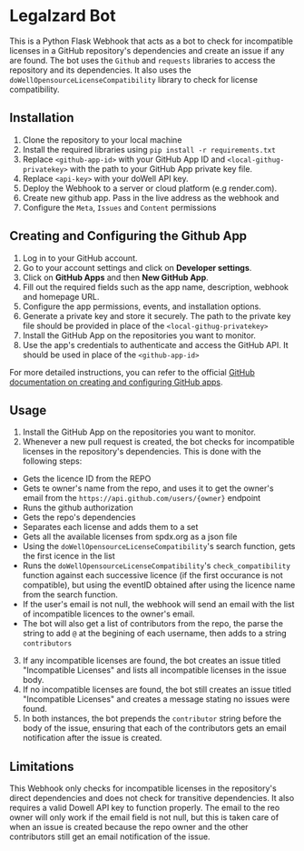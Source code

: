 # Legalzard Bot

This is a Python Flask Webhook that acts as a bot to check for incompatible licenses in a GitHub repository's dependencies and create an issue if any are found. The bot uses the `Github` and `requests` libraries to access the repository and its dependencies. It also uses the `doWellOpensourceLicenseCompatibility` library to check for license compatibility.

## Installation

1. Clone the repository to your local machine
2. Install the required libraries using `pip install -r requirements.txt`
3. Replace `<github-app-id>` with your GitHub App ID and `<local-githug-privatekey>` with the path to your GitHub App private key file.
4. Replace `<api-key>` with your doWell API key.
5. Deploy the Webhook to a server or cloud platform (e.g render.com).
6. Create new github app. Pass in the live address as the webhook and
7. Configure the `Meta`, `Issues` and `Content` permissions

## Creating and Configuring the Github App

1. Log in to your GitHub account.
2. Go to your account settings and click on **Developer settings**.
3. Click on **GitHub Apps** and then **New GitHub App**.
4. Fill out the required fields such as the app name, description, webhook and homepage URL.
5. Configure the app permissions, events,  and installation options.
6. Generate a private key and store it securely. The path to the private key file should be provided in place of the `<local-githug-privatekey>`
7. Install the GitHub App on the repositories you want to monitor.
8. Use the app's credentials to authenticate and access the GitHub API. It should be used in place of the `<github-app-id>`

For more detailed instructions, you can refer to the official [GitHub documentation on creating and configuring GitHub apps](https://docs.github.com/en/developers/apps/creating-a-github-app).


## Usage

1. Install the GitHub App on the repositories you want to monitor.
2. Whenever a new pull request is created, the bot checks for incompatible licenses in the repository's dependencies.
This is done with the following steps:
- Gets the licence ID from the REPO
- Gets te owner's name from the repo, and uses it to get the owner's email from the `https://api.github.com/users/{owner}` endpoint
- Runs the github authorization
- Gets the repo's dependencies
- Separates each license and adds them to a set
- Gets all the available licenses from spdx.org as a json file
- Using the `doWellOpensourceLicenseCompatibility`'s search function, gets the first icence in the list
- Runs the `doWellOpensourceLicenseCompatibility`'s `check_compatibility` function against each successive licence (if the first occurance is not compatible), but using the eventID obtained after using the licence name from the search function.
- If the user's email is not null, the webhook will send an email with the list of incompatible licences to the owner's email.
- The bot will also get  a list of contributors from the repo, the parse the string to add `@` at the begining of each username, then adds to a string `contributors`

3. If any incompatible licenses are found, the bot creates an issue titled "Incompatible Licenses" and lists all incompatible licenses in the issue body.
4. If no incompatible licenses are found, the bot still creates an issue titled "Incompatible Licenses" and creates a message stating no issues were found.
5. In both instances, the bot prepends the `contributor` string before the body of the issue, ensuring that each of the contributors gets an email notification after the issue is created.

## Limitations

This Webhook only checks for incompatible licenses in the repository's direct dependencies and does not check for transitive dependencies. It also requires a valid Dowell API key to function properly.
The email to the reo owner will only work if the email field is not null, but this is taken care of when an issue is created because the repo owner and the other contributors still get an email notification of the issue.